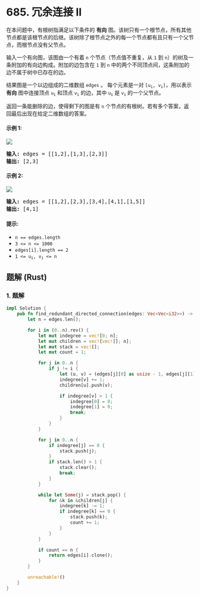# 685. 冗余连接 II
在本问题中，有根树指满足以下条件的 **有向** 图。该树只有一个根节点，所有其他节点都是该根节点的后继。该树除了根节点之外的每一个节点都有且只有一个父节点，而根节点没有父节点。

输入一个有向图，该图由一个有着 `n` 个节点（节点值不重复，从 `1` 到 `n`）的树及一条附加的有向边构成。附加的边包含在 `1` 到 `n` 中的两个不同顶点间，这条附加的边不属于树中已存在的边。

结果图是一个以边组成的二维数组 `edges` 。 每个元素是一对 <code>[u<sub>i</sub>, v<sub>i</sub>]</code>，用以表示 **有向** 图中连接顶点 <code>u<sub>i</sub></code> 和顶点 <code>v<sub>i</sub></code> 的边，其中 <code>u<sub>i</sub></code> 是 <code>v<sub>i</sub></code> 的一个父节点。

返回一条能删除的边，使得剩下的图是有 `n` 个节点的有根树。若有多个答案，返回最后出现在给定二维数组的答案。

#### 示例 1:
![](https://assets.leetcode.com/uploads/2020/12/20/graph1.jpg)
<pre>
<strong>输入:</strong> edges = [[1,2],[1,3],[2,3]]
<strong>输出:</strong> [2,3]
</pre>

#### 示例 2:
![](https://assets.leetcode.com/uploads/2020/12/20/graph2.jpg)
<pre>
<strong>输入:</strong> edges = [[1,2],[2,3],[3,4],[4,1],[1,5]]
<strong>输出:</strong> [4,1]
</pre>

#### 提示:
* `n == edges.length`
* `3 <= n <= 1000`
* `edges[i].length == 2`
* <code>1 <= u<sub>i</sub>, v<sub>i</sub> <= n</code>

## 题解 (Rust)

### 1. 题解
```Rust
impl Solution {
    pub fn find_redundant_directed_connection(edges: Vec<Vec<i32>>) -> Vec<i32> {
        let n = edges.len();

        for i in (0..n).rev() {
            let mut indegree = vec![0; n];
            let mut children = vec![vec![]; n];
            let mut stack = vec![];
            let mut count = 1;

            for j in 0..n {
                if j != i {
                    let (u, v) = (edges[j][0] as usize - 1, edges[j][1] as usize - 1);
                    indegree[v] += 1;
                    children[u].push(v);

                    if indegree[v] > 1 {
                        indegree[0] = 0;
                        indegree[1] = 0;
                        break;
                    }
                }
            }

            for j in 0..n {
                if indegree[j] == 0 {
                    stack.push(j);
                }
                if stack.len() > 1 {
                    stack.clear();
                    break;
                }
            }

            while let Some(j) = stack.pop() {
                for &k in &children[j] {
                    indegree[k] -= 1;
                    if indegree[k] == 0 {
                        stack.push(k);
                        count += 1;
                    }
                }
            }

            if count == n {
                return edges[i].clone();
            }
        }

        unreachable!()
    }
}
```
